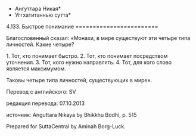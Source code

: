 * Ангуттара Никая*
* Уггхатитаннью сутта*

4\.133\. Быстрое понимание
\=\=\=\=\=\=\=\=\=\=\=\=\=\=\=\=\=\=\=\=\=\=\=\=

Благословенный сказал: «Монахи, в мире существуют эти четыре типа личностей\. Какие четыре?

1\. Тот, кто понимает быстро\.
2\. Тот, кто понимает посредством уточнения\.
3\. Тот, кого нужно направлять\.
4\. Тот, для кого слово является максимумом\.

Таковы четыре типа личностей, существующих в мире»\.

Перевод с английского: SV

редакция перевода: 07\.10\.2013

источник: Anguttara Nikaya by Bhikkhu Bodhi, p\. 515

Prepared for SuttaCentral by Aminah Borg\-Luck\.